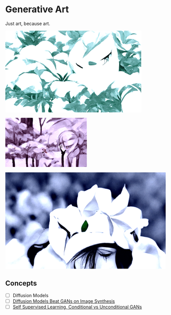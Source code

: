 # Generative Art

Just art, because art.

![disco_girl](./assets/disco_girl.gif)

![disco_heart](./assets/disco_hearts.gif)

![sample](./assets/sample.png)

## Concepts

-   [ ] Diffusion Models
-   [ ] [Diffusion Models Beat GANs on Image Synthesis](https://arxiv.org/abs/2105.05233)
-   [ ] [Self Supervised Learning, Conditional vs Unconditional GANs](https://towardsdatascience.com/self-supervised-gans-2aec1eadaccd)
